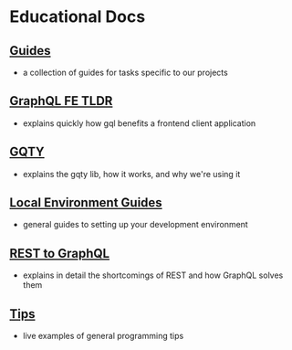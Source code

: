 # Educational Docs

## [Guides](./guides/README.md)

- a collection of guides for tasks specific to our projects

## [GraphQL FE TLDR](./gql-fe-tldr.md)

- explains quickly how gql benefits a frontend client application

## [GQTY](./gqty.md)

- explains the gqty lib, how it works, and why we're using it

## [Local Environment Guides](./local-env-guides.md)

- general guides to setting up your development environment

## [REST to GraphQL](./rest-to-gql.md)

- explains in detail the shortcomings of REST and how GraphQL solves them

## [Tips](./tips.md)

- live examples of general programming tips
